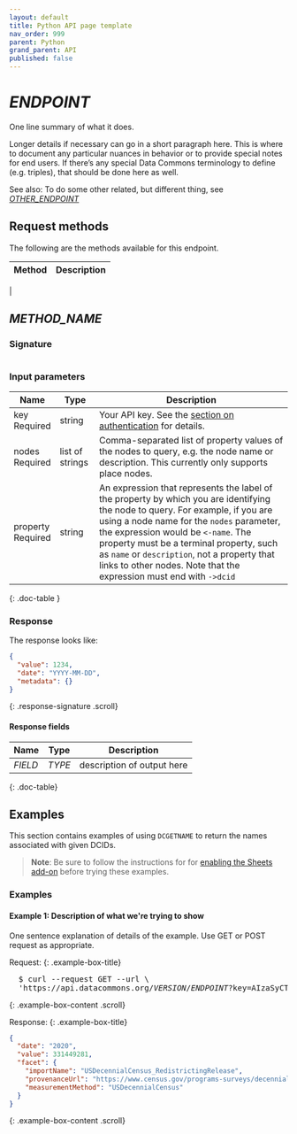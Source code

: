 ```yaml
---
layout: default
title: Python API page template
nav_order: 999
parent: Python
grand_parent: API
published: false
---
```


# _ENDPOINT_

One line summary of what it does.

Longer details if necessary can go in a short paragraph here. This is where to document any particular nuances in behavior or to provide special notes for end users. If there’s any special Data Commons terminology to define (e.g. triples), that should be done here as well.

See also:
    To do some other related, but different thing, see [_OTHER_ENDPOINT_](link)


## Request methods

The following are the methods available for this endpoint.

| Method | Description | 
|--------|-------------|
|


## _METHOD_NAME_

### Signature

```

```

### Input parameters

| Name          | Type  |   Description  |
|---------------|-------|----------------|
| key <br /> <required-tag>Required</required-tag> | string | Your API key. See the [section on authentication](/api/rest/v2/index.html#authentication) for details. |
| nodes <br /> <required-tag>Required</required-tag>    | list of strings | Comma-separated list of property values of the nodes to query, e.g. the node name or description. This currently only supports place nodes.
| property <br /> <required-tag>Required</required-tag> | string | An expression that represents the label of the property by which you are identifying the node to query. For example, if you are using a node name for the `nodes` parameter, the expression would be `<-name`. The property must be a terminal property, such as `name` or `description`, not a property that links to other nodes. Note that the expression must end with `->dcid` |

{: .doc-table }

### Response 



The response looks like:

```json
{
  "value": 1234,
  "date": "YYYY-MM-DD",
  "metadata": {}
}
```
{: .response-signature .scroll}

#### Response fields

| Name     | Type   | Description                |
| -------- | ------ | -------------------------- |
| _FIELD_    | _TYPE_   | description of output here |
{: .doc-table}



## Examples

This section contains examples of using `DCGETNAME` to return the names associated with given DCIDs.

> **Note**: Be sure to follow the instructions for for [enabling the Sheets add-on](/api/sheets/index.html#install) before trying these examples.

### Examples

#### Example 1: Description of what we're trying to show

One sentence explanation of details of the example. Use GET or POST request as appropriate.

Request:
{: .example-box-title}
<pre>
  $ curl --request GET --url \
  'https://api.datacommons.org/<var>VERSION</var>/<var>ENDPOINT</var>?key=AIzaSyCTI4Xz-UW_G2Q2RfknhcfdAnTHq5X5XuI&<var>QUERY</var>=<var>VALUE</var>...'
</pre>
{: .example-box-content .scroll}

Response:
{: .example-box-title}
```json
{
  "date": "2020",
  "value": 331449281,
  "facet": {
    "importName": "USDecennialCensus_RedistrictingRelease",
    "provenanceUrl": "https://www.census.gov/programs-surveys/decennial-census/about/rdo/summary-files.html",
    "measurementMethod": "USDecennialCensus"
  }
}
```
{: .example-box-content .scroll}